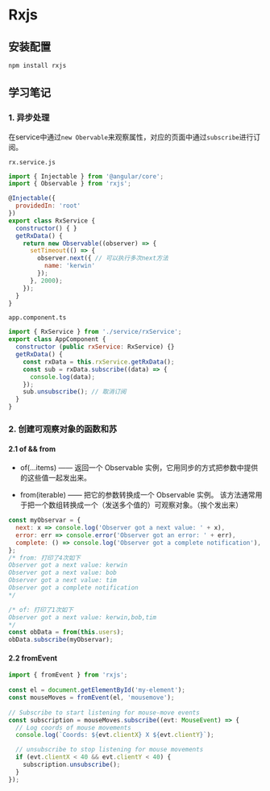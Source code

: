 # Rxjs
## 安装配置
```bash
npm install rxjs
```

## 学习笔记
### 1. 异步处理
在service中通过`new Obervable`来观察属性，对应的页面中通过`subscribe`进行订阅。

`rx.service.js`
```js
import { Injectable } from '@angular/core';
import { Observable } from 'rxjs';

@Injectable({
  providedIn: 'root'
})
export class RxService {
  constructor() { }
  getRxData() {
    return new Observable((observer) => {
      setTimeout(() => {
        observer.next({ // 可以执行多次next方法
          name: 'kerwin'
        });
      }, 2000);
    });
  }
}
```
`app.component.ts`
```js
import { RxService } from './service/rxService';
export class AppComponent {
  constructor (public rxService: RxService) {}
  getRxData() {
    const rxData = this.rxService.getRxData();
    const sub = rxData.subscribe((data) => {
      console.log(data);
    });
    sub.unsubscribe(); // 取消订阅
  }
}
```

### 2. 创建可观察对象的函数和苏
#### 2.1 of && from
* of(...items) —— 返回一个 Observable 实例，它用同步的方式把参数中提供的这些值一起发出来。

* from(iterable) —— 把它的参数转换成一个 Observable 实例。 该方法通常用于把一个数组转换成一个（发送多个值的）可观察对象。（挨个发出来）
```js
const myObservar = {
  next: x => console.log('Observer got a next value: ' + x),
  error: err => console.error('Observer got an error: ' + err),
  complete: () => console.log('Observer got a complete notification'),
};
/* from: 打印了4次如下
Observer got a next value: kerwin
Observer got a next value: bob
Observer got a next value: tim
Observer got a complete notification
*/

/* of: 打印了1次如下
Observer got a next value: kerwin,bob,tim
*/
const obData = from(this.users);
obData.subscribe(myObservar);
```

#### 2.2 fromEvent
```js
import { fromEvent } from 'rxjs';
 
const el = document.getElementById('my-element');
const mouseMoves = fromEvent(el, 'mousemove');
 
// Subscribe to start listening for mouse-move events
const subscription = mouseMoves.subscribe((evt: MouseEvent) => {
  // Log coords of mouse movements
  console.log(`Coords: ${evt.clientX} X ${evt.clientY}`);

  // unsubscribe to stop listening for mouse movements
  if (evt.clientX < 40 && evt.clientY < 40) {
    subscription.unsubscribe();
  }
});
```
